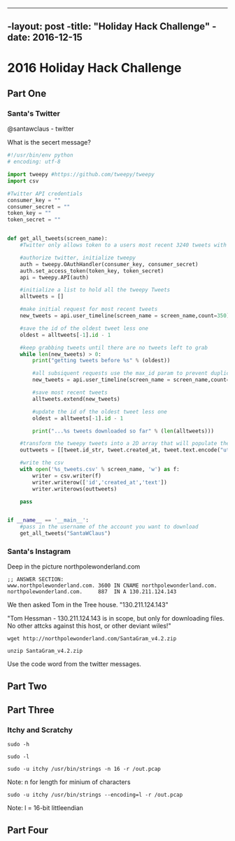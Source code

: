----
-layout: post
-title: "Holiday Hack Challenge"
-date: 2016-12-15
----

# 2016 Holiday Hack Challenge

## Part One

### Santa's Twitter

@santawclaus - twitter

What is the secert message?

```python
#!/usr/bin/env python
# encoding: utf-8

import tweepy #https://github.com/tweepy/tweepy
import csv

#Twitter API credentials
consumer_key = ""
consumer_secret = ""
token_key = ""
token_secret = ""


def get_all_tweets(screen_name):
    #Twitter only allows token to a users most recent 3240 tweets with this method

    #authorize twitter, initialize tweepy
    auth = tweepy.OAuthHandler(consumer_key, consumer_secret)
    auth.set_access_token(token_key, token_secret)
    api = tweepy.API(auth)

    #initialize a list to hold all the tweepy Tweets
    alltweets = []

    #make initial request for most recent tweets 
    new_tweets = api.user_timeline(screen_name = screen_name,count=350)

    #save the id of the oldest tweet less one
    oldest = alltweets[-1].id - 1

    #keep grabbing tweets until there are no tweets left to grab
    while len(new_tweets) > 0:
        print("getting tweets before %s" % (oldest))

        #all subsiquent requests use the max_id param to prevent duplicates
        new_tweets = api.user_timeline(screen_name = screen_name,count=350,max_id=oldest)

        #save most recent tweets
        alltweets.extend(new_tweets)

        #update the id of the oldest tweet less one
        oldest = alltweets[-1].id - 1

        print("...%s tweets downloaded so far" % (len(alltweets)))

    #transform the tweepy tweets into a 2D array that will populate the csv
    outtweets = [[tweet.id_str, tweet.created_at, tweet.text.encode("utf-8")] for tweet in alltweets]

    #write the csv
    with open('%s_tweets.csv' % screen_name, 'w') as f:
        writer = csv.writer(f)
        writer.writerow(['id','created_at','text'])
        writer.writerows(outtweets)

    pass


if __name__ == '__main__':
    #pass in the username of the account you want to download
    get_all_tweets("SantaWClaus")
```

### Santa's Instagram

Deep in the picture northpolewonderland.com

```
;; ANSWER SECTION:
www.northpolewonderland.com. 3600 IN CNAME northpolewonderland.com.
northpolewonderland.com.     887  IN A 130.211.124.143
```

We then asked Tom in the Tree house. "130.211.124.143"

"Tom Hessman - 130.211.124.143 is in scope, but only for downloading files. No other attcks against this host, or other deviant wiles!"

`wget http://northpolewonderland.com/SantaGram_v4.2.zip`

`unzip SantaGram_v4.2.zip`

Use the code word from the twitter messages.

## Part Two



## Part Three

### Itchy and Scratchy

`sudo -h`

`sudo -l`

`sudo -u itchy /usr/bin/strings -n 16 -r /out.pcap`

Note: n for length for minium of characters

`sudo -u itchy /usr/bin/strings --encoding=l -r /out.pcap`

Note: l = 16-bit littleendian

## Part Four
